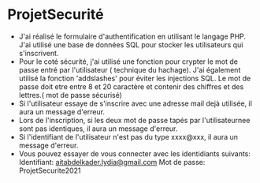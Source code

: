 # ProjetSecurité
- J'ai réalisé le formulaire d'authentification en utilisant le langage PHP. J'ai utilisé une base de données SQL pour stocker les utilisateurs qui s'inscrivent.
- Pour le coté sécurité, j'ai utilisé une fonction pour crypter le mot de passe entré par l'utilisateur ( technique du hachage). J'ai également utilisé la fonction 'addslashes' pour éviter les injections SQL. Le mot de passe doit etre entre 8 et 20 caractère et contenir des chiffres et des lettres.( mot de passe sécurisé)
- Si l'utilisateur essaye de s'inscrire avec une adresse mail dejà utilisée, il aura un message d'erreur.
- Lors de l'inscription, si les deux mot de passe tapés par l'utilisateurnee sont pas identiques, il aura un message d'erreur.
- Si l'identifiant de l'utilisateur n'est pas du type xxxx@xxx, il aura un message d'erreur.
- Vous pouvez essayer de vous connecter avec les identidiants suivants: 
Identifiant: aitabdelkader.lydia@gmail.com
Mot de passe: ProjetSecurite2021

